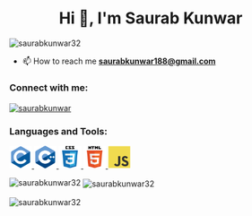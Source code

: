 <h1 align="center">Hi 👋, I'm Saurab Kunwar</h1>
<p align="left"> <img src="https://komarev.com/ghpvc/?username=saurabkunwar32&label=Profile%20views&color=0e75b6&style=flat" alt="saurabkunwar32" /> </p>

- 📫 How to reach me **saurabkunwar188@gmail.com**

<h3 align="left">Connect with me:</h3>
<p align="left">
<a href="https://linkedin.com/in/saurabkunwar" target="blank"><img align="center" src="https://raw.githubusercontent.com/rahuldkjain/github-profile-readme-generator/master/src/images/icons/Social/linked-in-alt.svg" alt="saurabkunwar" height="30" width="40" /></a>
</p>

<h3 align="left">Languages and Tools:</h3>
<p align="left"> <a href="https://www.cprogramming.com/" target="_blank" rel="noreferrer"> <img src="https://raw.githubusercontent.com/devicons/devicon/master/icons/c/c-original.svg" alt="c" width="40" height="40"/> </a> <a href="https://www.w3schools.com/cpp/" target="_blank" rel="noreferrer"> <img src="https://raw.githubusercontent.com/devicons/devicon/master/icons/cplusplus/cplusplus-original.svg" alt="cplusplus" width="40" height="40"/> </a> <a href="https://www.w3schools.com/css/" target="_blank" rel="noreferrer"> <img src="https://raw.githubusercontent.com/devicons/devicon/master/icons/css3/css3-original-wordmark.svg" alt="css3" width="40" height="40"/> </a> <a href="https://www.w3.org/html/" target="_blank" rel="noreferrer"> <img src="https://raw.githubusercontent.com/devicons/devicon/master/icons/html5/html5-original-wordmark.svg" alt="html5" width="40" height="40"/> </a> <a href="https://developer.mozilla.org/en-US/docs/Web/JavaScript" target="_blank" rel="noreferrer"> <img src="https://raw.githubusercontent.com/devicons/devicon/master/icons/javascript/javascript-original.svg" alt="javascript" width="40" height="40"/> </a> </p>

<p><img align="left" src="https://github-readme-stats.vercel.app/api/top-langs?username=saurabkunwar32&show_icons=true&locale=en&layout=compact" alt="saurabkunwar32" /></p>

<p>&nbsp;<img align="center" src="https://github-readme-stats.vercel.app/api?username=saurabkunwar32&show_icons=true&locale=en" alt="saurabkunwar32" /></p>

<p><img align="center" src="https://github-readme-streak-stats.herokuapp.com/?user=saurabkunwar32&" alt="saurabkunwar32" /></p>
